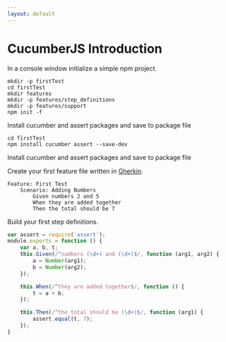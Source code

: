 ```yaml
---
layout: default
---
```

# CucumberJS Introduction

In a console window initialize a simple npm project.

```
mkdir -p firstTest
cd firstTest
mkdir features
mkdir -p features/step_definitions
mkdir -p features/support
npm init -f
```

Install cucumber and assert packages and save to package file

```
cd firstTest
npm install cucumber assert --save-dev
```

Install cucumber and assert packages and save to package file

Create your first feature file written in [Gherkin](/book/common-automation-concepts/gherkin.html).

```Gherkin
Feature: First Test
    Scenario: Adding Numbers
        Given numbers 2 and 5
        When they are added together
        Then the total should be 7
```

Build your first step definitions.

```javascript
var assert = require('assert');
module.exports = function () {
    var a, b, t;
    this.Given(/^numbers (\d+) and (\d+)$/, function (arg1, arg2) {
        a = Number(arg1);
        b = Number(arg2);
    });

    this.When(/^they are added together$/, function () {
        t = a + b;
    });

    this.Then(/^the total should be (\d+)$/, function (arg1) {
        assert.equal(t, 7);
    });
}
```
